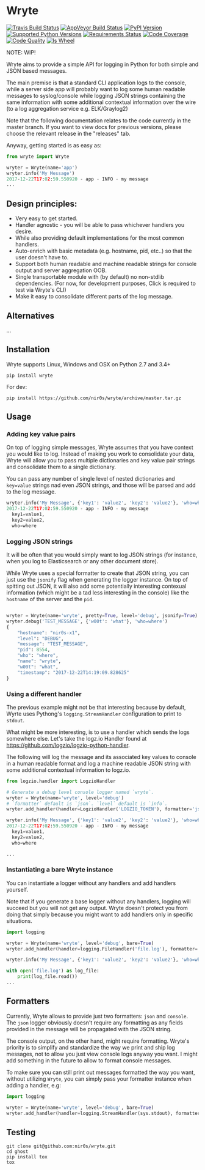 Wryte
=====

[![Travis Build Status](https://travis-ci.org/nir0s/wryte.svg?branch=master)](https://travis-ci.org/nir0s/wryte)
[![AppVeyor Build Status](https://ci.appveyor.com/api/projects/status/kuf0x8j62kts1bpg/branch/master?svg=true)](https://ci.appveyor.com/project/nir0s/wryte)
[![PyPI Version](http://img.shields.io/pypi/v/ghost.svg)](http://img.shields.io/pypi/v/ghost.svg)
[![Supported Python Versions](https://img.shields.io/pypi/pyversions/ghost.svg)](https://img.shields.io/pypi/pyversions/ghost.svg)
[![Requirements Status](https://requires.io/github/nir0s/wryte/requirements.svg?branch=master)](https://requires.io/github/nir0s/wryte/requirements/?branch=master)
[![Code Coverage](https://codecov.io/github/nir0s/wryte/coverage.svg?branch=master)](https://codecov.io/github/nir0s/wryte?branch=master)
[![Code Quality](https://landscape.io/github/nir0s/wryte/master/landscape.svg?style=flat)](https://landscape.io/github/nir0s/wryte)
[![Is Wheel](https://img.shields.io/pypi/wheel/ghost.svg?style=flat)](https://pypi.python.org/pypi/ghost)


NOTE: WIP!

Wryte aims to provide a simple API for logging in Python for both simple and JSON based messages.

The main premise is that a standard CLI application logs to the console, while a server side app will probably want to log some human readable messages to syslog/console while logging JSON strings containing the same information with some additional contextual information over the wire (to a log aggregation service e.g. ELK/Graylog2)

Note that the following documentation relates to the code currently in the master branch. If you want to view docs for previous versions, please choose the relevant release in the "releases" tab.

Anyway, getting started is as easy as:

```python
from wryte import Wryte

wryter = Wryte(name='app')
wryter.info('My Message')
2017-12-22T17:02:59.550920 - app - INFO - my message
...

```

## Design principles:

* Very easy to get started.
* Handler agnostic - you will be able to pass whichever handlers you desire.
* While also providing default implementations for the most common handlers.
* Auto-enrich with basic metadata (e.g. hostname, pid, etc..) so that the user doesn't have to.
* Support both human readable and machine readable strings for console output and server aggregation OOB.
* Single transportable module with (by default) no non-stdlib dependencies. (For now, for development purposes, Click is required to test via Wryte's CLI)
* Make it easy to consolidate different parts of the log message.


## Alternatives

...

## Installation

Wryte supports Linux, Windows and OSX on Python 2.7 and 3.4+

```shell
pip install wryte
```

For dev:

```shell
pip install https://github.com/nir0s/wryte/archive/master.tar.gz
```

## Usage


### Adding key value pairs

On top of logging simple messages, Wryte assumes that you have context you would like to log.
Instead of making you work to consolidate your data, Wryte will allow you to pass multiple dictionaries and key value pair strings and consolidate them to a single dictionary.

You can pass any number of single level of nested dictionaries and `key=value` strings nad even JSON strings, and those will be parsed and add to the log message.

```python
wryter.info('My Message', {'key1': 'value2', 'key2': 'value2'}, 'who=where')
2017-12-22T17:02:59.550920 - app - INFO - my message
  key1=value1,
  key2=value2,
  who=where
```

### Logging JSON strings

It will be often that you would simply want to log JSON strings (for instance, when you log to Elasticsearch or any other document store).

While Wryte uses a special formatter to create that JSON string, you can just use the `jsonify` flag when generating the logger instance. On top of spitting out JSON, it will also add some potentially interesting contexual information (which might be a tad less interesting in the console) like the `hostname` of the server and the `pid`.

```python

wryter = Wryte(name='wryte', pretty=True, level='debug', jsonify=True)
wryter.debug('TEST_MESSAGE', {'w00t': 'what'}, 'who=where')
{
    "hostname": "nir0s-x1",
    "level": "DEBUG",
    "message": "TEST_MESSAGE",
    "pid": 8554,
    "who": "where",
    "name": "wryte",
    "w00t": "what",
    "timestamp": "2017-12-22T14:19:09.828625"
}
```

### Using a different handler

The previous example might not be that interesting because by default, Wyrte uses Pythong's `logging.StreamHandler` configuration to print to `stdout`.

What might be more interesting, is to use a handler which sends the logs somewhere else. Let's take the logz.io Handler found at https://github.com/logzio/logzio-python-handler.

The following will log the message and its associated key values to console in a human readable format and log a machine readable JSON string with some additional contextual information to logz.io.

```python
from logzio.handler import LogzioHandler

# Generate a debug level console logger named `wryte`.
wryter = Wryte(name='wryte', level='debug')
# `formatter` default is `json`. `level` default is `info`.
wryter.add_handler(handler=LogzioHandler('LOGZIO_TOKEN'), formatter='json', level='info')

wryter.info('My Message', {'key1': 'value2', 'key2': 'value2'}, 'who=where')
2017-12-22T17:02:59.550920 - app - INFO - my message
  key1=value1,
  key2=value2,
  who=where

...

```

### Instantiating a bare Wryte instance

You can instantiate a logger without any handlers and add handlers yourself.

Note that if you generate a base logger without any handlers, logging will succeed but you will not get any output.
Wryte doesn't protect you from doing that simply because you might want to add handlers only in specific situations.

```python
import logging

wryter = Wryte(name='wryte', level='debug', bare=True)
wryter.add_handler(handler=logging.FileHandler('file.log'), formatter='console')

wryter.info('My Message', {'key1': 'value2', 'key2': 'value2'}, 'who=where')

with open('file.log') as log_file:
    print(log_file.read())
...

```

## Formatters

Currently, Wryte allows to provide just two formatters: `json` and `console`. The `json` logger obviously doesn't require any formatting as any fields provided in the message will be propagated with the JSON string.

The console output, on the other hand, might require formatting. Wryte's priority is to simplify and standardize the way we print and ship log messages, not to allow you just view console logs anyway you want. I might add something in the future to allow to format console messages.

To make sure you can still print out messages formatted the way you want, without utilizing `Wryte`, you can simply pass your formatter instance when adding a handler, e.g:

```python
import logging

wryter = Wryte(name='wryte', level='debug', bare=True)
wryter.add_handler(handler=logging.StreamHandler(sys.stdout), formatter=myFormatter)
```

## Testing

```shell
git clone git@github.com:nir0s/wryte.git
cd ghost
pip install tox
tox
```
